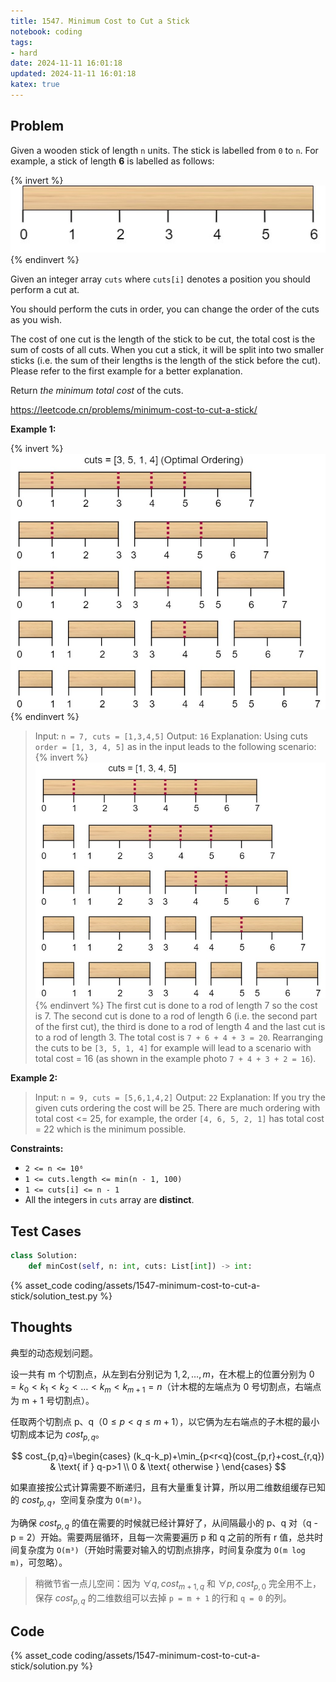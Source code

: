 ```yaml
---
title: 1547. Minimum Cost to Cut a Stick
notebook: coding
tags:
- hard
date: 2024-11-11 16:01:18
updated: 2024-11-11 16:01:18
katex: true
---
```

## Problem

Given a wooden stick of length `n` units. The stick is labelled from `0` to `n`. For example, a stick of length **6** is labelled as follows:

{% invert %}
![stick](assets/1547-minimum-cost-to-cut-a-stick/stick.png)
{% endinvert %}

Given an integer array `cuts` where `cuts[i]` denotes a position you should perform a cut at.

You should perform the cuts in order, you can change the order of the cuts as you wish.

The cost of one cut is the length of the stick to be cut, the total cost is the sum of costs of all cuts. When you cut a stick, it will be split into two smaller sticks (i.e. the sum of their lengths is the length of the stick before the cut). Please refer to the first example for a better explanation.

Return _the minimum total cost_ of the cuts.

<https://leetcode.cn/problems/minimum-cost-to-cut-a-stick/>

**Example 1:**

{% invert %}
![case1](assets/1547-minimum-cost-to-cut-a-stick/case1.png)
{% endinvert %}

> Input: `n = 7, cuts = [1,3,4,5]`
> Output: `16`
> Explanation: Using cuts `order = [1, 3, 4, 5]` as in the input leads to the following scenario:
> {% invert %}
![case1-exp](assets/1547-minimum-cost-to-cut-a-stick/case1-exp.png)
{% endinvert %}
> The first cut is done to a rod of length 7 so the cost is 7. The second cut is done to a rod of length 6 (i.e. the second part of the first cut), the third is done to a rod of length 4 and the last cut is to a rod of length 3. The total cost is `7 + 6 + 4 + 3 = 20`.
> Rearranging the cuts to be `[3, 5, 1, 4]` for example will lead to a scenario with total cost = 16 (as shown in the example photo `7 + 4 + 3 + 2 = 16`).

**Example 2:**

> Input: `n = 9, cuts = [5,6,1,4,2]`
> Output: `22`
> Explanation: If you try the given cuts ordering the cost will be 25.
> There are much ordering with total cost <= 25, for example, the order `[4, 6, 5, 2, 1]` has total cost = 22 which is the minimum possible.

**Constraints:**

- `2 <= n <= 10⁶`
- `1 <= cuts.length <= min(n - 1, 100)`
- `1 <= cuts[i] <= n - 1`
- All the integers in `cuts` array are **distinct**.

## Test Cases

``` python
class Solution:
    def minCost(self, n: int, cuts: List[int]) -> int:
```

{% asset_code coding/assets/1547-minimum-cost-to-cut-a-stick/solution_test.py %}

## Thoughts

典型的动态规划问题。

设一共有 m 个切割点，从左到右分别记为 $1,2,\dots,m$，在木棍上的位置分别为 $0=k_0<k_1<k_2<\dots<k_m<k_{m+1}=n$（计木棍的左端点为 0 号切割点，右端点为 m + 1 号切割点）。

任取两个切割点 p、q（$0\le p<q\le m+1$），以它俩为左右端点的子木棍的最小切割成本记为 $cost_{p,q}$。

$$
cost_{p,q}=\begin{cases}
(k_q-k_p)+\min_{p<r<q}(cost_{p,r}+cost_{r,q}) & \text{ if } q-p>1 \\
0 & \text{ otherwise }
\end{cases}
$$

如果直接按公式计算需要不断递归，且有大量重复计算，所以用二维数组缓存已知的 $cost_{p,q}$，空间复杂度为 `O(m²)`。

为确保 $cost_{p,q}$ 的值在需要的时候就已经计算好了，从间隔最小的 p、q 对（q - p = 2）开始。需要两层循环，且每一次需要遍历 p 和 q 之前的所有 r 值，总共时间复杂度为 `O(m³)`（开始时需要对输入的切割点排序，时间复杂度为 `O(m log m)`，可忽略）。

> 稍微节省一点儿空间：因为 $\forall q,cost_{m+1,q}$ 和 $\forall p,cost_{p,0}$ 完全用不上，保存 $cost_{p,q}$ 的二维数组可以去掉 `p = m + 1` 的行和 `q = 0` 的列。

## Code

{% asset_code coding/assets/1547-minimum-cost-to-cut-a-stick/solution.py %}
